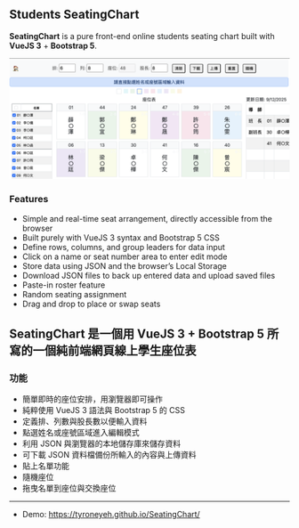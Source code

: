 ## Students SeatingChart

**SeatingChart** is a pure front-end online students seating chart built with **VueJS 3** + **Bootstrap 5**.

![Seating Charts](seatingchart.png)

### Features
- Simple and real-time seat arrangement, directly accessible from the browser
- Built purely with VueJS 3 syntax and Bootstrap 5 CSS
- Define rows, columns, and group leaders for data input
- Click on a name or seat number area to enter edit mode
- Store data using JSON and the browser’s Local Storage
- Download JSON files to back up entered data and upload saved files
- Paste-in roster feature
- Random seating assignment
- Drag and drop to place or swap seats

## SeatingChart 是一個用 VueJS 3 + Bootstrap 5 所寫的一個純前端網頁線上學生座位表

### 功能
- 簡單即時的座位安排，用瀏覽器即可操作
- 純粹使用 VueJS 3 語法與 Bootstrap 5 的 CSS
- 定義排、列數與股長數以便輸入資料
- 點選姓名或座號區域進入編輯模式
- 利用 JSON 與瀏覽器的本地儲存庫來儲存資料
- 可下載 JSON 資料檔備份所輸入的內容與上傳資料
- 貼上名單功能
- 隨機座位
- 拖曳名單到座位與交換座位

---

- Demo: https://tyroneyeh.github.io/SeatingChart/
